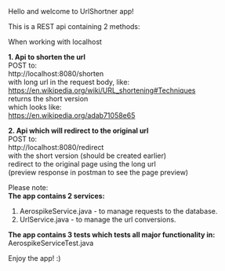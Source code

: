 Hello and welcome to UrlShortner app!

This is a REST api containing 2 methods:

When working with localhost 

**1. Api to shorten the url** <br />
POST to: <br />
http://localhost:8080/shorten <br />
with long url in the request body, like: <br />
https://en.wikipedia.org/wiki/URL_shortening#Techniques <br />
returns the short version <br />
which looks like: <br />
https://en.wikipedia.org/adab71058e65

**2. Api which will redirect to the original url** <br />
POST to: <br />
http://localhost:8080/redirect <br />
with the short version (should be created earlier) <br />
redirect to the original page using the long url <br />
(preview response in postman to see the page preview) <br />

Please note:<br />
**The app contains 2 services:** <br />
1. AerospikeService.java  - to manage requests to the database. <br />
2. UrlService.java - to manage the url conversions. <br />

**The app contains 3 tests which tests all major functionality in:** <br />
AerospikeServiceTest.java <br />

Enjoy the app! :) <br />